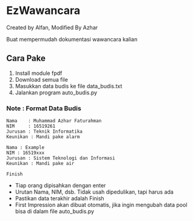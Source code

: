 # EzWawancara
Created by Alfan,
Modified By Azhar

Buat mempermudah dokumentasi wawancara kalian

## Cara Pake
1. Install module fpdf
2. Download semua file
3. Masukkan data budis ke file data_budis.txt
4. Jalankan program auto_budis.py

### Note : Format Data Budis
```
Nama 	: Muhammad Azhar Faturahman
NIM 	: 16519261
Jurusan : Teknik Informatika
Keunikan : Mandi pake alarm

Nama : Example
NIM : 16519xxx
Jurusan : Sistem Teknologi dan Informasi
Keunikan : Mandi pake air

Finish
```
* Tiap orang dipisahkan dengan enter
* Urutan Nama, NIM, dsb. Tidak usah dipedulikan, tapi harus ada
* Pastikan data terakhir adalah Finish
* First Impression akan dibuat otomatis, jika ingin mengubah data pool bisa di dalam file auto_budis.py
